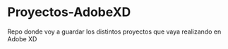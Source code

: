 # Proyectos-AdobeXD
Repo donde voy a guardar los distintos proyectos que vaya realizando en Adobe XD
